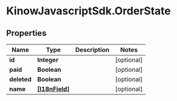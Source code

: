 # KinowJavascriptSdk.OrderState

## Properties
Name | Type | Description | Notes
------------ | ------------- | ------------- | -------------
**id** | **Integer** |  | [optional] 
**paid** | **Boolean** |  | [optional] 
**deleted** | **Boolean** |  | [optional] 
**name** | [**[I18nField]**](I18nField.md) |  | [optional] 


